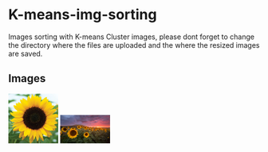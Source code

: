 # K-means-img-sorting
Images sorting with K-means
Cluster images, please dont forget to change the directory where the files are uploaded and the where the resized images are saved.
## Images
<p float="left">
  <img src="Images/Sunflower/01814_01_sunrichorangesum.jpg" width="100">
  <img src="Images/Sunflower/20150725-IMG_1442-Edit-2.jpg" width="100">
</p>

